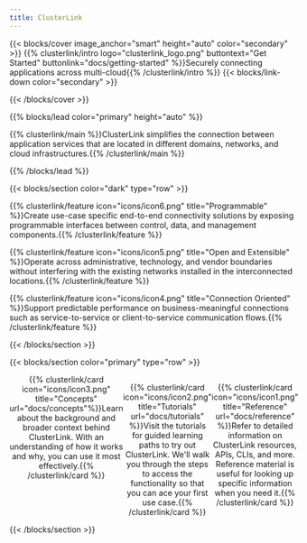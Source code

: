 ```yaml
---
title: ClusterLink
---
```


{{< blocks/cover image_anchor="smart" height="auto" color="secondary" >}}
 {{% clusterlink/intro logo="clusterlink_logo.png" buttontext="Get Started" buttonlink="docs/getting-started" %}}Securely connecting<br />applications across multi-cloud{{% /clusterlink/intro %}}
 {{< blocks/link-down color="secondary" >}}

{{< /blocks/cover >}}


{{% blocks/lead color="primary" height="auto" %}}

{{% clusterlink/main %}}ClusterLink simplifies the connection between application services that are located in different domains, networks, and cloud infrastructures.{{% /clusterlink/main %}}

{{% /blocks/lead %}}

{{< blocks/section color="dark" type="row" >}}

{{% clusterlink/feature icon="icons/icon6.png" title="Programmable" %}}Create use-case specific end-to-end connectivity solutions by exposing programmable interfaces between control, data, and management components.{{% /clusterlink/feature %}}

{{% clusterlink/feature icon="icons/icon5.png" title="Open and Extensible" %}}Operate across administrative, technology, and vendor boundaries without interfering with the existing networks installed in the interconnected locations.{{% /clusterlink/feature %}}

{{% clusterlink/feature icon="icons/icon4.png" title="Connection Oriented" %}}Support predictable performance on business-meaningful connections such as service-to-service or client-to-service communication flows.{{% /clusterlink/feature %}}

{{< /blocks/section >}}

{{< blocks/section color="primary" type="row" >}}
<div width="100%" align="center" style="display: flex; background-image: url('backgrounds/section4.jpg'); background-size: 100%; <!--border-style: solid;-->">
{{% clusterlink/card icon="icons/icon3.png" title="Concepts" url="docs/concepts"%}}Learn about the background and broader context behind ClusterLink. With an understanding of how it works and why, you can use it most effectively.{{% /clusterlink/card %}}

{{% clusterlink/card icon="icons/icon2.png" title="Tutorials" url="docs/tutorials" %}}Visit the tutorials for guided learning paths to try out ClusterLink. We'll walk you through the steps to access the functionality so that you can ace your first use case.{{% /clusterlink/card %}}

{{% clusterlink/card icon="icons/icon1.png" title="Reference" url="docs/reference" %}}Refer to detailed information on ClusterLink resources, APIs, CLIs, and more. Reference material is useful for looking up specific information when you need it.{{% /clusterlink/card %}}
</div>
{{< /blocks/section >}}
